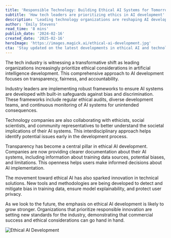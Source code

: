 ```yaml
---
title: 'Responsible Technology: Building Ethical AI Systems for Tomorrow'
subtitle: 'How tech leaders are prioritizing ethics in AI development'
description: 'Leading technology organizations are reshaping AI development by incorporating ethical considerations, focusing on transparency, fairness, and accountability. Discover how interdisciplinary collaboration and innovative technical solutions are paving the way for responsible AI systems.'
author: 'Emily Stevens'
read_time: '8 mins'
publish_date: '2024-02-16'
created_date: '2025-02-16'
heroImage: 'https://images.magick.ai/ethical-ai-development.jpg'
cta: 'Stay updated on the latest developments in ethical AI and technology innovation. Follow us on LinkedIn for expert insights and in-depth analysis of responsible tech development.'
---
```


The tech industry is witnessing a transformative shift as leading organizations increasingly prioritize ethical considerations in artificial intelligence development. This comprehensive approach to AI development focuses on transparency, fairness, and accountability.

Industry leaders are implementing robust frameworks to ensure AI systems are developed with built-in safeguards against bias and discrimination. These frameworks include regular ethical audits, diverse development teams, and continuous monitoring of AI systems for unintended consequences.

Technology companies are also collaborating with ethicists, social scientists, and community representatives to better understand the societal implications of their AI systems. This interdisciplinary approach helps identify potential issues early in the development process.

Transparency has become a central pillar in ethical AI development. Companies are now providing clearer documentation about their AI systems, including information about training data sources, potential biases, and limitations. This openness helps users make informed decisions about AI implementation.

The movement toward ethical AI has also sparked innovation in technical solutions. New tools and methodologies are being developed to detect and mitigate bias in training data, ensure model explainability, and protect user privacy.

As we look to the future, the emphasis on ethical AI development is likely to grow stronger. Organizations that prioritize responsible innovation are setting new standards for the industry, demonstrating that commercial success and ethical considerations can go hand in hand.

![Ethical AI Development](https://images.magick.ai/ethical-ai-development.jpg)